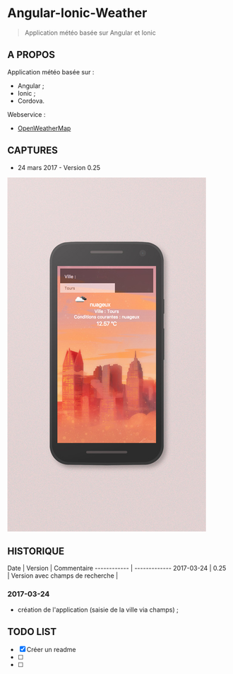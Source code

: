 # Angular-Ionic-Weather

> Application météo basée sur Angular et Ionic

## A PROPOS
Application météo basée sur :
* Angular ;
* Ionic ;
* Cordova.

Webservice : 
* [OpenWeatherMap](http://openweathermap.org/)

## CAPTURES
* 24 mars 2017 - Version 0.25

![version 0.25](https://github.com/claudebueno/Angular-Ionic-Weather/blob/master/aiw-0-25.jpg)

## HISTORIQUE

Date | Version | Commentaire
------------ | -------------
2017-03-24 | 0.25 | Version avec champs de recherche
 | 

### 2017-03-24
* création de l'application (saisie de la ville via champs) ;

## TODO LIST

- [x] Créer un readme 
- [ ]
- [ ] 